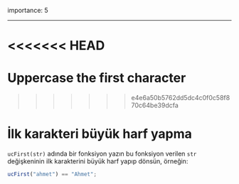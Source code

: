importance: 5

---

<<<<<<< HEAD
=======
# Uppercase the first character
>>>>>>> e4e6a50b5762dd5dc4c0f0c58f870c64be39dcfa

# İlk karakteri büyük harf yapma

`ucFirst(str)` adında bir fonksiyon yazın bu fonksiyon verilen `str` değişkeninin ilk karakterini büyük harf yapıp dönsün, örneğin:

```js
ucFirst("ahmet") == "Ahmet";
```
